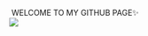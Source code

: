 &nbsp;WELCOME TO MY GITHUB PAGE✨<br/>
![](https://github-readme-stats.vercel.app/api?username=Kanishkumar-K&theme=omni&hide_border=false&include_all_commits=false&count_private=false)<br/>



